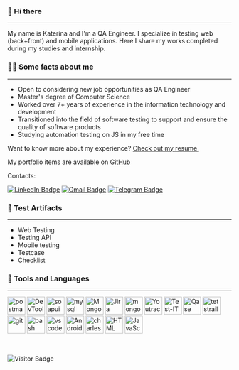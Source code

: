 ### 👋 Hi there 
---
My name is Katerina and I'm a QA Engineer. I specialize in testing web (back+front) and mobile applications. Here I share my works completed during my studies and internship.

### 👨‍💻 Some facts about me
---
- Open to considering new job opportunities as QA Engineer
- Master's degree of Computer Science
- Worked over 7+ years of experience in the information technology and development 
- Transitioned into the field of software testing to support and ensure the quality of software products
- Studying automation testing on JS in my free time

Want to know more about my experience? [Check out my resume.](https://github.com/EkaterinaSoldatova/Resume.git) 

My portfolio items are available on [GitHub](https://github.com/EkaterinaSoldatova#-test-artifacts)

Contacts: 

[![LinkedIn Badge](https://img.shields.io/badge/LinkedIn-Profile-informational?style=flat&logo=linkedin&logoColor=white&color=0D76A8)](https://www.linkedin.com/in/katerina-soldatova/)
[![Gmail Badge](https://img.shields.io/badge/Gmail-EMail-informational?style=flat&logo=gmail&logoColor=white&color=ea4335)](mailto:kathrinsoldatova@gmail.com) 
[![Telegram Badge](https://img.shields.io/badge/Telegram-Message-informational?style=flat&logo=telegram&logoColor=white&color=34a9e5)](https://t.me/katesoldatova) 

### 📁 Test Artifacts
---
- Web Testing
- Testing API
- Mobile testing
- Testcase
- Checklist 

### 💼 Tools and Languages
---
<img src="https://img.uxwing.com/wp-content/themes/uxwing/download/brands-social-media/postman-icon.svg" title="Postman" alt="postman" width="40" height="40"/> <img src="https://d33wubrfki0l68.cloudfront.net/38b5c953a4667366685d55db55d057c86db1fc54/a0fdc/static/acae6b24d940347661ca901ea07f47c1/chrome-dev-logo-icon.png" title="DevTools" alt="DevTools" width="40" height="40"/> <img src="https://static0.smartbear.co/smartbearbrand/media/images/home/soapui-icon.svg" title="SoapUI" alt="soapui" width="40" height="40"/> <img src="https://cdn.jsdelivr.net/gh/devicons/devicon/icons/mysql/mysql-original.svg" title="MySQL" alt="mysql" width="40" height="40"/> <img src="https://cdn.jsdelivr.net/gh/devicons/devicon/icons/mongodb/mongodb-original.svg" title="MongoDB" alt="MongoDB" width="40" height="40"/> <img src="https://cdn.jsdelivr.net/gh/devicons/devicon/icons/jira/jira-original.svg" title="jira" alt="Jira" width="40" height="40"/> <img src="https://img.icons8.com/color/48/confluence--v2.png" title="Confluence" alt="mongodb" width="40" height="40"/> <img src="https://upload.wikimedia.org/wikipedia/commons/thumb/8/8d/YouTrack_Icon.svg/1024px-YouTrack_Icon.svg.png?20200803082248" title="YouTrack" alt="Youtrack" width="40" height="40"/> <img src="https://docs.testit.software/images/testit_logo_icon.png" title="Test-IT" alt="Test-IT" width="40" height="40"/> <img src="https://luna1.co/eb0187.png" title="Qase" alt="Qase" width="40" height="40"/> 
<img src="https://codahosted.io/packs/21236/unversioned/assets/LOGO/ba1091c59bab89cd2fd0f289622731fe16113d7b00905abe64759c313a4b73b76c1b0426076ed76cb74752234c734131df46992d5b8b48fc13e264240e4f7119f736cfeb64df36ded54b5cbf6198b9cadedf18dd0cac5c7dbcd16e6336c29363cd1292ba" title="TestRail" alt="tetstrail" width="40" height="40"/> <img src="https://cdn.jsdelivr.net/gh/devicons/devicon/icons/git/git-original.svg" title="Git" alt="git" width="40" height="40"/> <img src="https://upload.wikimedia.org/wikipedia/commons/thumb/4/4b/Bash_Logo_Colored.svg/1024px-Bash_Logo_Colored.svg.png?20180723054350" title="Bash" alt="bash" width="40" height="40"/> <img src="https://cdn.jsdelivr.net/gh/devicons/devicon/icons/vscode/vscode-original.svg" title="VScode" alt="vscode" width="40" height="40"/> 
<img src="https://cdn.jsdelivr.net/gh/devicons/devicon/icons/androidstudio/androidstudio-original.svg" title="Android-Studio" alt="Android-Studio" width="40" height="40"/> <img src="https://cdn.icon-icons.com/icons2/3053/PNG/512/charles_proxy_macos_bigsur_icon_190302.png" title="Charles-Proxy" alt="charles-proxy" width="40" height="40"/> <img src="https://img.icons8.com/fluency/48/html-5.png" title="HTML" alt="HTML" width="40" height="40"/>  <img src="https://img.icons8.com/fluency/48/javascript.png" title="JavaScript" alt="JavaScript" width="40" height="40"/>

<br>

![Visitor Badge](https://visitor-badge.laobi.icu/badge?page_id=EkaterinaSoldatova)
>



